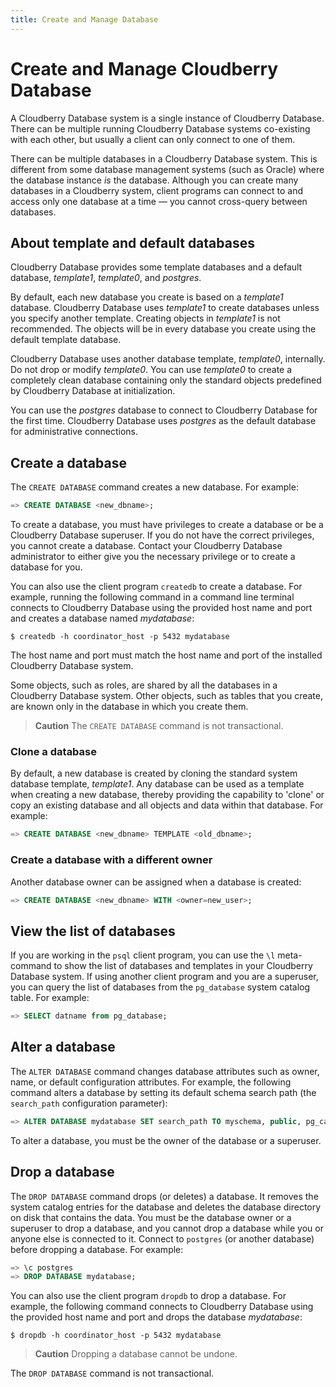```yaml
---
title: Create and Manage Database
---
```


# Create and Manage Cloudberry Database

A Cloudberry Database system is a single instance of Cloudberry Database. There can be multiple running Cloudberry Database systems co-existing with each other, but usually a client can only connect to one of them.

There can be multiple databases in a Cloudberry Database system. This is different from some database management systems (such as Oracle) where the database instance *is* the database. Although you can create many databases in a Cloudberry system, client programs can connect to and access only one database at a time — you cannot cross-query between databases.

## About template and default databases

Cloudberry Database provides some template databases and a default database, *template1*, *template0*, and *postgres*.

By default, each new database you create is based on a *template1* database. Cloudberry Database uses *template1* to create databases unless you specify another template. Creating objects in *template1* is not recommended. The objects will be in every database you create using the default template database.

Cloudberry Database uses another database template, *template0*, internally. Do not drop or modify *template0*. You can use *template0* to create a completely clean database containing only the standard objects predefined by Cloudberry Database at initialization.

You can use the *postgres* database to connect to Cloudberry Database for the first time. Cloudberry Database uses *postgres* as the default database for administrative connections.

## Create a database 

The `CREATE DATABASE` command creates a new database. For example:

```sql
=> CREATE DATABASE <new_dbname>;
```

To create a database, you must have privileges to create a database or be a Cloudberry Database superuser. If you do not have the correct privileges, you cannot create a database. Contact your Cloudberry Database administrator to either give you the necessary privilege or to create a database for you.

You can also use the client program `createdb` to create a database. For example, running the following command in a command line terminal connects to Cloudberry Database using the provided host name and port and creates a database named *mydatabase*:

```shell
$ createdb -h coordinator_host -p 5432 mydatabase
```

The host name and port must match the host name and port of the installed Cloudberry Database system.

Some objects, such as roles, are shared by all the databases in a Cloudberry Database system. Other objects, such as tables that you create, are known only in the database in which you create them.

> **Caution** The `CREATE DATABASE` command is not transactional.

### Clone a database 

By default, a new database is created by cloning the standard system database template, *template1*. Any database can be used as a template when creating a new database, thereby providing the capability to 'clone' or copy an existing database and all objects and data within that database. For example:

```sql
=> CREATE DATABASE <new_dbname> TEMPLATE <old_dbname>;
```

### Create a database with a different owner

Another database owner can be assigned when a database is created:

```sql
=> CREATE DATABASE <new_dbname> WITH <owner=new_user>;
```

## View the list of databases

If you are working in the `psql` client program, you can use the `\l` meta-command to show the list of databases and templates in your Cloudberry Database system. If using another client program and you are a superuser, you can query the list of databases from the `pg_database` system catalog table. For example:

```sql
=> SELECT datname from pg_database;
```

## Alter a database

The `ALTER DATABASE` command changes database attributes such as owner, name, or default configuration attributes. For example, the following command alters a database by setting its default schema search path (the `search_path` configuration parameter):

```sql
=> ALTER DATABASE mydatabase SET search_path TO myschema, public, pg_catalog;
```

To alter a database, you must be the owner of the database or a superuser.

## Drop a database 

The `DROP DATABASE` command drops (or deletes) a database. It removes the system catalog entries for the database and deletes the database directory on disk that contains the data. You must be the database owner or a superuser to drop a database, and you cannot drop a database while you or anyone else is connected to it. Connect to `postgres` (or another database) before dropping a database. For example:

```sql
=> \c postgres
=> DROP DATABASE mydatabase;
```

You can also use the client program `dropdb` to drop a database. For example, the following command connects to Cloudberry Database using the provided host name and port and drops the database *mydatabase*:

```shell
$ dropdb -h coordinator_host -p 5432 mydatabase
```

> **Caution** Dropping a database cannot be undone.

The `DROP DATABASE` command is not transactional.
